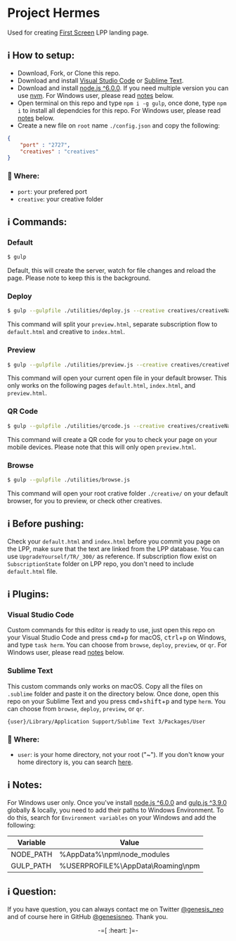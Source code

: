 # Project Hermes
Used for creating [First Screen](http://1screen.com/) LPP landing page.

## :information_source: How to setup:

* Download, Fork, or Clone this repo.
* Download and install [Visual Studio Code](https://code.visualstudio.com/) or [Sublime Text](https://www.sublimetext.com/).
* Download and install [node.js ^6.0.0](https://nodejs.org/en/). If you need multiple version you can use [nvm](http://nvm.sh). For Windows user, please read [notes](#notes) below.
* Open terminal on this repo and type `npm i -g gulp`, once done, type `npm i` to install all dependcies for this repo. For Windows user, please read [notes](#notes) below.
* Create a new file on `root` name `./config.json` and copy the following:
```json
{
    "port" : "2727",
    "creatives" : "creatives"
}
```

### :book: Where:

* `port`: your prefered port
* `creative`: your creative folder

## :information_source: Commands:

### Default

```bash
$ gulp
```

Default, this will create the server, watch for file changes and reload the page. Please note to keep this is the background.

### Deploy

```bash
$ gulp --gulpfile ./utilities/deploy.js --creative creatives/creativeName/XX/_123/preview.html
```

This command will split your `preview.html`, separate subscription flow to `default.html` and creative to `index.html`.

### Preview

```bash
$ gulp --gulpfile ./utilities/preview.js --creative creatives/creativeName/XX/_123/preview.html
```

This command will open your current open file in your default browser. This only works on the following pages `default.html`, `index.html`, and `preview.html`.

### QR Code

```bash
$ gulp --gulpfile ./utilities/qrcode.js --creative creatives/creativeName/XX/_123/preview.html
```

This command will create a QR code for you to check your page on your mobile devices. Please note that this will only open `preview.html`.

### Browse

```bash
$ gulp --gulpfile ./utilities/browse.js
```

This command will open your root crative folder `./creative/` on your default browser, for you to preview, or check other creatives.

## :information_source: Before pushing:

Check your `default.html` and `index.html` before you commit you page on the LPP, make sure that the text are linked from the LPP database. You can use `UpgradeYourself/TR/_300/` as reference. If subscription flow exist on `SubscriptionState` folder on LPP repo, you don't need to include `default.html` file.

## :information_source: Plugins:

### Visual Studio Code

Custom commands for this editor is ready to use, just open this repo on your Visual Studio Code and press <kbd>cmd</kbd>+<kbd>p</kbd> for macOS, <kbd>ctrl</kbd>+<kbd>p</kbd> on Windows, and type `task herm`. You can choose from `browse`, `deploy`, `preview`, or `qr`. For Windows user, please read [notes](#notes) below.

### Sublime Text

This custom commands only works on macOS. Copy all the files on `.sublime` folder and paste it on the directory below. Once done, open this repo on your Sublime Text and you press <kbd>cmd</kbd>+<kbd>shift</kbd>+<kbd>p</kbd> and type `herm`. You can choose from `browse`, `deploy`, `preview`, or `qr`.

```
{user}/Library/Application Support/Sublime Text 3/Packages/User
```

### :book: Where:

* `user`: is your home directory, not your root ("~"). If you don't know your home directory is, you can search [here](https://support.apple.com/kb/PH25270?locale=en_US).

## <a id="notes" name="notes"></span>:information_source: Notes:

For Windows user only. Once you've install [node.js ^6.0.0](https://nodejs.org/en/) and [gulp.js ^3.9.0](http://gulpjs.com/) globally & locally, you need to add their paths to Windows Environment. To do this, search for `Environment variables` on your Windows and add the following:

| Variable  | Value                             |
|-----------|-----------------------------------|
| NODE_PATH | %AppData%\npm\node_modules        |
| GULP_PATH | %USERPROFILE%\AppData\Roaming\npm |

## :information_source: Question:

If you have question, you can always contact me on Twitter [@genesis_neo](https://twitter.com/genesis_neo) and of course here in GitHub [@genesisneo](https://github.com/genesisneo). Thank you.

<p align="center">-=[ :heart: ]=-</p>